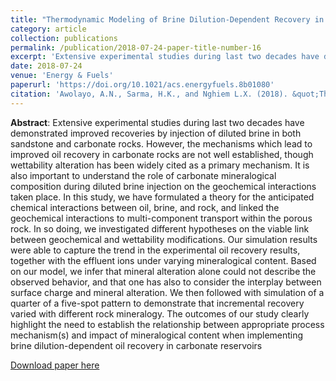 ```yaml
---
title: "Thermodynamic Modeling of Brine Dilution-Dependent Recovery in Carbonate Rocks with Different Mineralogical Content"
category: article
collection: publications
permalink: /publication/2018-07-24-paper-title-number-16
excerpt: 'Extensive experimental studies during last two decades have demonstrated improved recoveries by injection of diluted brine in both sandstone and carbonate rocks. However, the mechanisms which lead to improved oil recovery in carbonate rocks are not well established, though wettability alteration has been widely cited as a primary mechanism. It is also important to understand the role of carbonate mineralogical composition during diluted brine injection on the geochemical interactions taken place. In this study, we have formulated a theory for the anticipated chemical interactions between oil, brine, and rock, and linked the geochemical interactions to multi-component transport within the porous rock. In so doing, we investigated different hypotheses on the viable link between geochemical and wettability modifications.'
date: 2018-07-24
venue: 'Energy & Fuels'
paperurl: 'https://doi.org/10.1021/acs.energyfuels.8b01080'
citation: 'Awolayo, A.N., Sarma, H.K., and Nghiem L.X. (2018). &quot;Thermodynamic Modeling of Brine Dilution-Dependent Recovery in Carbonate Rocks with Different Mineralogical Content.&quot; <i>Energy & Fuels</i>. 32(9): 8921 – 8943.'
---
```

**Abstract**: Extensive experimental studies during last two decades have demonstrated improved recoveries by injection of diluted brine in both sandstone and carbonate rocks. However, the mechanisms which lead to improved oil recovery in carbonate rocks are not well established, though wettability alteration has been widely cited as a primary mechanism. It is also important to understand the role of carbonate mineralogical composition during diluted brine injection on the geochemical interactions taken place. In this study, we have formulated a theory for the anticipated chemical interactions between oil, brine, and rock, and linked the geochemical interactions to multi-component transport within the porous rock. In so doing, we investigated different hypotheses on the viable link between geochemical and wettability modifications. Our simulation results were able to capture the trend in the experimental oil recovery results, together with the effluent ions under varying mineralogical content. Based on our model, we infer that mineral alteration alone could not describe the observed behavior, and that one has also to consider the interplay between surface charge and mineral alteration. We then followed with simulation of a quarter of a five-spot pattern to demonstrate that incremental recovery varied with different rock mineralogy. The outcomes of our study clearly highlight the need to establish the relationship between appropriate process mechanism(s) and impact of mineralogical content when implementing brine dilution-dependent oil recovery in carbonate reservoirs

[Download paper here](https://pubs.acs.org/doi/10.1021/acs.energyfuels.8b01080)

